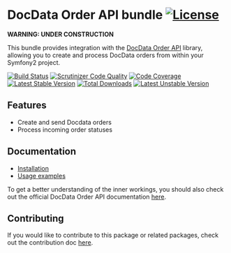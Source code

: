 # DocData Order API bundle [![License](https://poser.pugx.org/cleentfaar/docdata-orderapi-bundle/license.svg)](https://packagist.org/packages/cleentfaar/docdata-orderapi-bundle)

**WARNING: UNDER CONSTRUCTION**

This bundle provides integration with the [DocData Order API](https://github.com/cleentfaar/doctrine-orderapi) library,
allowing you to create and process DocData orders from within your Symfony2 project.

[![Build Status](https://secure.travis-ci.org/cleentfaar/CLDocDataOrderApiBundle.svg)](http://travis-ci.org/cleentfaar/CLDocDataOrderApiBundle)
[![Scrutinizer Code Quality](https://scrutinizer-ci.com/g/cleentfaar/CLDocDataOrderApiBundle/badges/quality-score.png?b=master)](https://scrutinizer-ci.com/g/cleentfaar/CLDocDataOrderApiBundle/?branch=master)
[![Code Coverage](https://scrutinizer-ci.com/g/cleentfaar/CLDocDataOrderApiBundle/badges/coverage.png?b=master)](https://scrutinizer-ci.com/g/cleentfaar/CLDocDataOrderApiBundle/?branch=master)<br/>
[![Latest Stable Version](https://poser.pugx.org/cleentfaar/docdata-orderapi-bundle/v/stable.svg)](https://packagist.org/packages/cleentfaar/docdata-orderapi-bundle)
[![Total Downloads](https://poser.pugx.org/cleentfaar/docdata-orderapi-bundle/downloads.svg)](https://packagist.org/packages/cleentfaar/docdata-orderapi-bundle)
[![Latest Unstable Version](https://poser.pugx.org/cleentfaar/docdata-orderapi-bundle/v/unstable.svg)](https://packagist.org/packages/cleentfaar/docdata-orderapi-bundle)


## Features

- Create and send Docdata orders
- Process incoming order statuses


## Documentation

- [Installation](Resources/doc/installation.md)
- [Usage examples](Resources/doc/usage.md)

To get a better understanding of the inner workings, you should also check out the official DocData Order API documentation [here](http://www.docdatapayments.com/userfiles/download/Nederlands/733126_Integration_manual_Order_Api_1-1_-_NEW.pdf).


## Contributing

If you would like to contribute to this package or related packages, check out the contribution doc [here](Resources/doc/contributing.md).
